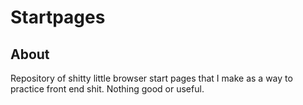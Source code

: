# Startpages
## About
Repository of shitty little browser start pages that I make as a way to
practice front end shit. Nothing good or useful.
